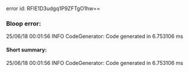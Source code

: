 error id: RFlE1D3udgq1P9ZFTgO1hw==
### Bloop error:

25/06/18 00:01:56 INFO CodeGenerator: Code generated in 6.753106 ms
#### Short summary: 

25/06/18 00:01:56 INFO CodeGenerator: Code generated in 6.753106 ms